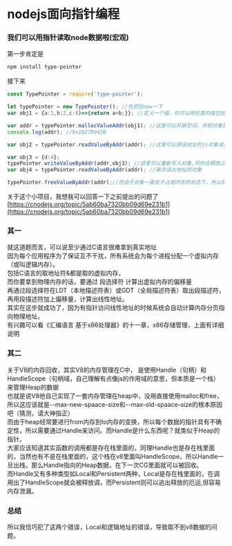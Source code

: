 # nodejs面向指针编程
### 我们可以用指针读取node数据啦(宏观)
第一步肯定是
```sh
npm install type-pointer
```
接下来
```js
const TypePointer = require('type-pointer');

let typePointer = new TypePointer(); //先把包new一下
var obj1 = {a:1,b:2,c:()=>{return a+b;}}; //定义一个值，你可以用任意的值包括数字等等

var addr = typePointer.mallocValueAddr(obj1); //这里可以开辟空间，并把对象放入开辟的空间
console.log(addr); //0x102709430

var obj2 = typePointer.readValueByAddr(addr); //这里可以把该地址的js对象读出来，当然你也可以读该程序段内所有的虚拟地址，但这很危险

var obj3 = {d:4};
typePointer.writeValueByAddr(addr,obj3); //这里可以重新写入对象,同时会释放之前的值在heap中的数据，但开辟的空间会保留
var obj4 = typePointer.readValueByAddr(addr); //再次读出地址的对象

typePointer.freeValueByAddr(addr);//但由于对象一直处于占用内存的状态下，所以我们可以及时释放，否则会一直保持
```
关于这个小项目，我想我可以回答一下之前提出的问题了<br />
[https://cnodejs.org/topic/5ab60ba7320bb09d69e231b1](https://cnodejs.org/topic/5ab60ba7320bb09d69e231b1)<br />

### 其一
就这道题而言，可以说至少通过C语言很难拿到真实地址<br />
因为每个应用程序为了保证互不干扰，所有系统会为每个进程分配一个虚拟内存（或叫逻辑内存）。<br />
包括C语言的取地址符&都是取的虚拟内存，<br />
而你要拿到物理内存的话，要通过 段选择符 计算出虚拟内存的偏移量<br />
再通过段选择符在LDT（本地描述符表）或GDT（全局描述符表）取出段描述符，<br />
再用段描述符加上偏移量，计算出线性地址。<br />
其实在这步就成功了，因为有指针访问线性地址的时候系统会自动计算内存分页指向物理地址。<br />
有兴趣可以看《汇编语言 基于x86处理器》的十一章，x86存储管理，上面有详细说明<br />

### 其二
关于V8的内存回收，其实V8的内存管理在C中，
是使用Handle（句柄）和 HandleScope（句柄域，自己理解有点像js的作用域的意思，但本质是一个栈）来管理Heap的数据<br/>
也就是说V8他自己实现了一套内存管理在heap中，没用直接使用malloc和free，所以这应该就是--max-new-spaace-size和--max-old-spaace-size的根本原因吧（猜测，请大神指正）<br/>
而由于heap经常要进行from内存到to内存的变换，所以每个数据的指针具有不确定性，所以需要通过Handle来访问。而Handle是什么东西呢？就类似于Heap的指针。<br/>
大家应该知道其实函数的调用都是存在栈里面的，同理Handle也是存在栈里面的，当然也有不是在栈里面的，这个栈在v8里面叫HandleScope，所以Handle一旦出栈，那么Handle指向的Heap数据，在下一次CG里面就可以被回收。<br/>
而Handle又有多种类型如Local和Persistent两种，Local是存在栈里面的，在调用出了HandleScope就会被释放调，而Persistent则可以逃出释放的厄运,但容易内存泄漏。

### 总结
所以我恰巧犯了这两个错误，Local和逻辑地址的错误，导致取不到v8数据的问题。



